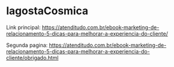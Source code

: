 # lagostaCosmica

Link principal:
https://atenditudo.com.br/ebook-marketing-de-relacionamento-5-dicas-para-melhorar-a-experiencia-do-cliente/

Segunda pagina:
https://atenditudo.com.br/ebook-marketing-de-relacionamento-5-dicas-para-melhorar-a-experiencia-do-cliente/obrigado.html
